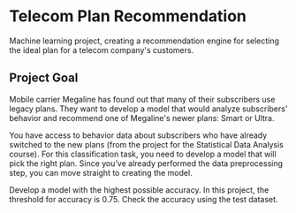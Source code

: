 # Telecom Plan Recommendation
Machine learning project, creating a recommendation engine for selecting the ideal plan for a telecom company's customers.

## Project Goal
Mobile carrier Megaline has found out that many of their subscribers use legacy plans. They want to develop a model that would analyze subscribers' behavior and recommend one of Megaline's newer plans: Smart or Ultra.

You have access to behavior data about subscribers who have already switched to the new plans (from the project for the Statistical Data Analysis course). For this classification task, you need to develop a model that will pick the right plan. Since you’ve already performed the data preprocessing step, you can move straight to creating the model.

Develop a model with the highest possible accuracy. In this project, the threshold for accuracy is 0.75. Check the accuracy using the test dataset.
